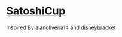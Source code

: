 # [SatoshiCup](https://pague.nu)

Inspired By [alanoliveira14](https://github.com/alanoliveira14/alanoliveira14.github.io) and [disneybracket](disneybracket.com)

